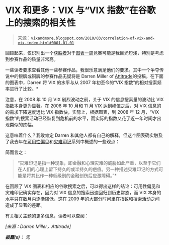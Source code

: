<!--yml

分类：未分类

日期：2024-05-18 17:14:23

-->

# VIX 和更多：VIX 与“VIX 指数”在谷歌上的搜索的相关性

> 来源：[`vixandmore.blogspot.com/2010/03/correlation-of-vix-and-vix-index.html#0001-01-01`](http://vixandmore.blogspot.com/2010/03/correlation-of-vix-and-vix-index.html#0001-01-01)

回顾起来，仅识别出一个[获胜者](http://vixandmore.blogspot.com/2010/03/chart-of-week-total-put-to-call-ratio.html)对于[图表一周](http://vixandmore.blogspot.com/search/label/chart%20of%20the%20week)竞赛可能是我目光短浅，特别是考虑到参赛作品的质量非常高。

一些读者要求查看其他一些参赛作品，我很乐意满足他们的要求。其中一个争夺传说中的银牌或铜牌的参赛作品无疑将是 Darren Miller of [Attitrade](http://www.attitrade.com/)的投稿。在下面的图表中，Darren 将 VIX 的水平与从 2007 年初至今的“VIX 指数”的相对搜索频率进行了比较。*

注意，在 2008 年 10 月 VIX 剧烈波动之前，关于 VIX 的信息搜索量的波动比 VIX 指数本身更为显著。在 2008 年 10 月和 11 月 VIX 达到峰值之后，对 VIX 信息的的需求下降速度远比 VIX 指数快，实际上，根据图表，到 2008 年 12 月，“VIX 指数”的搜索活动已经恢复到危机前的水平，而实际的指数又花了近一年时间才出现类似的跌幅。

这意味着什么？我敢肯定 Darren 和其他人都有自己的解释，但这个图表确实触及了我去年在[可用性偏见](http://vixandmore.blogspot.com/search/label/availability%20bias)和[灾难印记](http://vixandmore.blogspot.com/search/label/disaster%20imprinting)系列中概述的一些观点：

简而言之：

> “灾难印记是指一种现象，即金融和心理灾难的威胁如此严重，以至于它们在人们的心理上留下持久的或半持久的疤痕。另一种描述灾难印记的方式可能是将其比作一种低级别的金融创伤后应激障碍。”*

在回顾了 VIX 图表和相应的谷歌搜索之后，可以得出这样的结论：可用性偏见和灾难印记确实存在，因为对 VIX 信息的搜索迅速回归到历史常态，而 VIX 本身的水平只在数月内逐渐降低，这在 2009 年的大部分时间里在指数和搜索活动之间造成了显著的差距。

有关相关主题的更多信息，读者可以查阅：

*[来源：Darren Miller，Attitrade]*

***披露(s)：*** *无*
